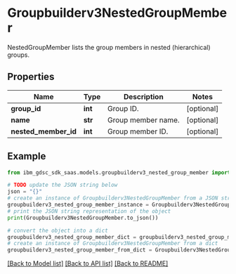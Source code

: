 # Groupbuilderv3NestedGroupMember

NestedGroupMember lists the group members in nested (hierarchical) groups.

## Properties

Name | Type | Description | Notes
------------ | ------------- | ------------- | -------------
**group_id** | **int** | Group ID. | [optional] 
**name** | **str** | Group member name. | [optional] 
**nested_member_id** | **int** | Group member ID. | [optional] 

## Example

```python
from ibm_gdsc_sdk_saas.models.groupbuilderv3_nested_group_member import Groupbuilderv3NestedGroupMember

# TODO update the JSON string below
json = "{}"
# create an instance of Groupbuilderv3NestedGroupMember from a JSON string
groupbuilderv3_nested_group_member_instance = Groupbuilderv3NestedGroupMember.from_json(json)
# print the JSON string representation of the object
print(Groupbuilderv3NestedGroupMember.to_json())

# convert the object into a dict
groupbuilderv3_nested_group_member_dict = groupbuilderv3_nested_group_member_instance.to_dict()
# create an instance of Groupbuilderv3NestedGroupMember from a dict
groupbuilderv3_nested_group_member_from_dict = Groupbuilderv3NestedGroupMember.from_dict(groupbuilderv3_nested_group_member_dict)
```
[[Back to Model list]](../README.md#documentation-for-models) [[Back to API list]](../README.md#documentation-for-api-endpoints) [[Back to README]](../README.md)


